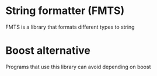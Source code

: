 # String formatter (FMTS)

FMTS is a library that formats different types to string

# Boost alternative

Programs that use this library can avoid depending on boost
